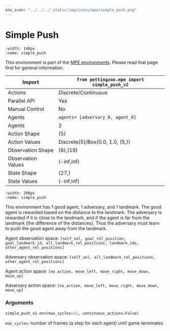 ```yaml
---
env_icon: "../../../_static/img/icons/mpe/simple_push.png"
---
```


# Simple Push

```{figure} mpe_simple_push.gif 
:width: 140px
:name: simple_push
```

This environment is part of the <a href='..'>MPE environments</a>. Please read that page first for general information.

| Import             | `from pettingzoo.mpe import simple_push_v2` |
|--------------------|---------------------------------------------|
| Actions            | Discrete/Continuous                         |
| Parallel API       | Yes                                         |
| Manual Control     | No                                          |
| Agents             | `agents= [adversary_0, agent_0]`            |
| Agents             | 2                                           |
| Action Shape       | (5)                                         |
| Action Values      | Discrete(5)/Box(0.0, 1.0, (5,))             |
| Observation Shape  | (8),(19)                                    |
| Observation Values | (-inf,inf)                                  |
| State Shape        | (27,)                                       |
| State Values       | (-inf,inf)                                  |

```{figure} ../../_static/img/aec/mpe_simple_push_aec.svg
:width: 200px
:name: simple_push
```

This environment has 1 good agent, 1 adversary, and 1 landmark. The good agent is rewarded based on the distance to the landmark. The adversary is rewarded if it is close to the landmark, and if the agent is far from the landmark (the difference of the distances). Thus the adversary must learn to push the good agent away from the landmark.

Agent observation space: `[self_vel, goal_rel_position, goal_landmark_id, all_landmark_rel_positions, landmark_ids, other_agent_rel_positions]`

Adversary observation space: `[self_vel, all_landmark_rel_positions, other_agent_rel_positions]`

Agent action space: `[no_action, move_left, move_right, move_down, move_up]`

Adversary action space: `[no_action, move_left, move_right, move_down, move_up]`

### Arguments

``` python
simple_push_v2.env(max_cycles=25, continuous_actions=False)
```



`max_cycles`:  number of frames (a step for each agent) until game terminates

